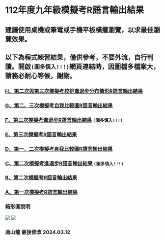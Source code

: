 # 112年度九年級模擬考R語言輸出結果
## 建議使用桌機或筆電或手機平板橫擺瀏覽，以求最佳瀏覽效果。
## 以下為程式練習結果，僅供參考，不要外流，自行判讀。開啟`(圖多慎入!!!)`網頁連結時，因圖檔多檔案大，請務必耐心等候，謝謝。

### [H、第二次與第三次模擬考校排進退步分布情形R語言輸出結果](https://tjjh.github.io/112MT/R112_a01.5_a02.5_for.loop.html)
### [G、第二、三次模擬考自我比較圖R語言輸出結果](https://tjjh.github.io/112MT/R112.TEST.pair.a02.a03.html)
### [F、第三次模擬考進退步R語言輸出結果](https://tjjh.github.io/112MT/R112a02.a03.for.loop.html) `(圖多慎入!!!)`
### [E、第三次模擬考R語言輸出結果](https://tjjh.github.io/112MT/R112a03-ggplotly.html)
### [D、第一、二次模擬考自我比較圖R語言輸出結果](https://tjjh.github.io/112MT/R112.TEST.pair.a01.a02.html)
### [C、第二次模擬考進退步R語言輸出結果](https://tjjh.github.io/112MT/R112a01.a02.for.loop.html) `(圖多慎入!!!)`
### [B、第二次模擬考R語言輸出結果](https://tjjh.github.io/112MT/R112a02-ggplotly.html)
### [A、第一次模擬考R語言輸出結果](https://tjjh.github.io/112MT/R112a01-ggplotly.RMD.html)

### 箱形圖說明
<img src="https://tjjh.github.io/109MT/001.png">

<img src="https://tjjh.github.io/109MT/002.png">

### 過山龍 最後修改 2024.03.12

